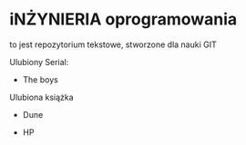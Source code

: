 # iNŻYNIERIA oprogramowania

to jest repozytorium tekstowe, stworzone dla nauki GIT

Ulubiony Serial:
- The boys

Ulubiona książka
- Dune

- HP

